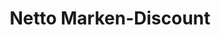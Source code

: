 ---
title: "Netto Marken-Discount"
url: /herne/netto-marken-discount-dorneburger-strasse/
shop: Supermarkt
---
